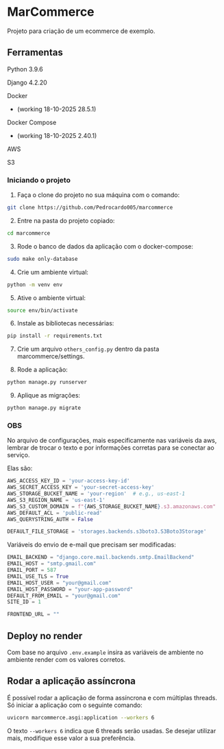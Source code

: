 # MarCommerce

Projeto para criação de um ecommerce de exemplo.

## Ferramentas

Python 3.9.6

Django 4.2.20

Docker
 - (working 18-10-2025 28.5.1)

Docker Compose 
 - (working 18-10-2025 2.40.1)

AWS

S3

### Iniciando o projeto

1. Faça o clone do projeto no sua máquina com o comando:
```bash
git clone https://github.com/Pedrocardo005/marcommerce
```

2. Entre na pasta do projeto copiado:
```bash
cd marcommerce
```

3. Rode o banco de dados da aplicação com o docker-compose:
```bash
sudo make only-database
```

4. Crie um ambiente virtual:
```bash
python -m venv env
```

5. Ative o ambiente virtual:
```bash
source env/bin/activate
```

6. Instale as bibliotecas necessárias:
```bash
pip install -r requirements.txt
```

7. Crie um arquivo `others_config.py` dentro da pasta marcommerce/settings.

8. Rode a aplicação:
```bash
python manage.py runserver
```

9. Aplique as migrações:
```bash
python manage.py migrate
```

### OBS

No arquivo de configurações, mais especificamente nas variáveis da aws, lembrar de trocar o texto e por informações corretas para se conectar ao serviço.

Elas são:
```python
AWS_ACCESS_KEY_ID = 'your-access-key-id'
AWS_SECRET_ACCESS_KEY = 'your-secret-access-key'
AWS_STORAGE_BUCKET_NAME = 'your-region'  # e.g., us-east-1
AWS_S3_REGION_NAME = 'us-east-1'
AWS_S3_CUSTOM_DOMAIN = f"{AWS_STORAGE_BUCKET_NAME}.s3.amazonaws.com"
AWS_DEFAULT_ACL = 'public-read'
AWS_QUERYSTRING_AUTH = False

DEFAULT_FILE_STORAGE = 'storages.backends.s3boto3.S3Boto3Storage'
```

Variáveis do envio de e-mail que precisam ser modificadas:
```python
EMAIL_BACKEND = "django.core.mail.backends.smtp.EmailBackend"
EMAIL_HOST = "smtp.gmail.com"
EMAIL_PORT = 587
EMAIL_USE_TLS = True
EMAIL_HOST_USER = "your@gmail.com"
EMAIL_HOST_PASSWORD = "your-app-password"
DEFAULT_FROM_EMAIL = "your@gmail.com"
SITE_ID = 1

FRONTEND_URL = ""
```

## Deploy no render

Com base no arquivo `.env.example` insira as variáveis de ambiente no ambiente render com os valores corretos.

## Rodar a aplicação assíncrona

É possível rodar a aplicação de forma assíncrona e com múltiplas threads. Só iniciar a aplicação com o seguinte comando:
```bash
uvicorn marcommerce.asgi:application --workers 6
```

O texto `--workers 6` indica que 6 threads serão usadas. Se desejar utilizar mais, modifique esse valor a sua preferência.
